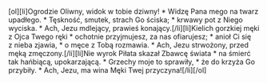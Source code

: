 [ol][li]Ogrodzie Oliwny, widok w tobie dziwny! * Widzę Pana mego na twarz upadłego. * Tęskność, smutek, strach Go ściska; * krwawy pot z Niego wyciska. * Ach, Jezu mdlejący, prawieś konający.[/li][li]Kielich gorzkiej męki z Ojca Twego ręki * ochotnie przyjmujesz, za nas ofiarujesz; * anioł Ci się z nieba zjawia, * o męce z Tobą rozmawia. * Ach, Jezu strwożony, przed męką zmęczony.[/li][li]Nie wyrok Piłata skazał Zbawcę świata * na śmierć tak hańbiącą, upokarzającą. * Grzechy moje to sprawiły, * że do krzyża Go przybiły. * Ach, Jezu, ma wina Męki Twej przyczyna![/li][/ol]